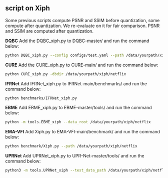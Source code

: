 ## script on Xiph
Some previous scripts compute PSNR and SSIM before quantization, some compute after quantization. We re-evaluate on it for fair comparison. PSNR and SSIM are computed after quantization.

**DQBC**
Add the DQBC_xiph.py to DQBC-master/ and run the command below:

```bash
python DQBC_xiph.py --config configs/test.yaml --path /data/yourpath/xiph/netflix --gpu_id 1
```

**CURE**
Add the CURE_xiph.py to CURE-main/ and run the command below:

```bash
python CURE_xiph.py -dbdir /data/yourpath/xiph/netflix
```

**IFRNet**
Add IFRNet_xiph.py to IFRNet-main/benchmarks/ and run the command below:

```bash
python benchmarks/IFRNet_xiph.py
```

**EBME**
Add EBME_xiph.py to EBME-master/tools/ and run the command below:

```bash
python -m tools.EBME_xiph --data_root /data/yourpath/xiph/netflix
```

**EMA-VFI**
Add Xiph.py to EMA-VFI-main/benchmark/ and run the command below:
```bash
python benchmark/Xiph.py --path /data/yourpath/xiph/netflix
```

**UPRNet**
Add UPRNet_xiph.py to UPR-Net-master/tools/ and run the command below:
```bash
python3 -m tools.UPRNet_xiph --test_data_path /data/yourpath/xiph/netflix
```
